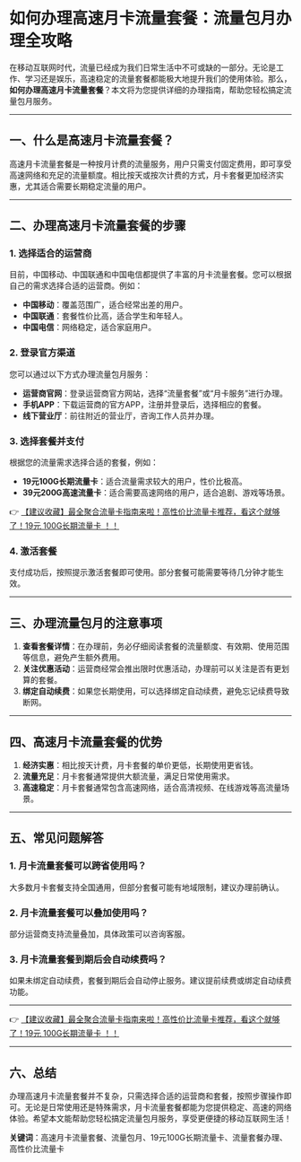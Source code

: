 # 如何办理高速月卡流量套餐：流量包月办理全攻略

在移动互联网时代，流量已经成为我们日常生活中不可或缺的一部分。无论是工作、学习还是娱乐，高速稳定的流量套餐都能极大地提升我们的使用体验。那么，**如何办理高速月卡流量套餐**？本文将为您提供详细的办理指南，帮助您轻松搞定流量包月服务。

---

## 一、什么是高速月卡流量套餐？

高速月卡流量套餐是一种按月计费的流量服务，用户只需支付固定费用，即可享受高速网络和充足的流量额度。相比按天或按次计费的方式，月卡套餐更加经济实惠，尤其适合需要长期稳定流量的用户。

---

## 二、办理高速月卡流量套餐的步骤

### 1. 选择适合的运营商
目前，中国移动、中国联通和中国电信都提供了丰富的月卡流量套餐。您可以根据自己的需求选择合适的运营商。例如：
- **中国移动**：覆盖范围广，适合经常出差的用户。
- **中国联通**：套餐性价比高，适合学生和年轻人。
- **中国电信**：网络稳定，适合家庭用户。

### 2. 登录官方渠道
您可以通过以下方式办理流量包月服务：
- **运营商官网**：登录运营商官方网站，选择“流量套餐”或“月卡服务”进行办理。
- **手机APP**：下载运营商的官方APP，注册并登录后，选择相应的套餐。
- **线下营业厅**：前往附近的营业厅，咨询工作人员并办理。

### 3. 选择套餐并支付
根据您的流量需求选择合适的套餐，例如：
- **19元100G长期流量卡**：适合流量需求较大的用户，性价比极高。
- **39元200G高速流量卡**：适合需要高速网络的用户，适合追剧、游戏等场景。

👉 [【建议收藏】最全聚合流量卡指南来啦！高性价比流量卡推荐，看这个就够了！19元 100G长期流量卡 ！！](https://bit.ly/Liuliangka)

### 4. 激活套餐
支付成功后，按照提示激活套餐即可使用。部分套餐可能需要等待几分钟才能生效。

---

## 三、办理流量包月的注意事项

1. **查看套餐详情**：在办理前，务必仔细阅读套餐的流量额度、有效期、使用范围等信息，避免产生额外费用。
2. **关注优惠活动**：运营商经常会推出限时优惠活动，办理前可以关注是否有更划算的套餐。
3. **绑定自动续费**：如果您长期使用，可以选择绑定自动续费，避免忘记续费导致断网。

---

## 四、高速月卡流量套餐的优势

1. **经济实惠**：相比按天计费，月卡套餐的单价更低，长期使用更省钱。
2. **流量充足**：月卡套餐通常提供大额流量，满足日常使用需求。
3. **高速稳定**：月卡套餐通常包含高速网络，适合高清视频、在线游戏等高流量场景。

---

## 五、常见问题解答

### 1. 月卡流量套餐可以跨省使用吗？
大多数月卡套餐支持全国通用，但部分套餐可能有地域限制，建议办理前确认。

### 2. 月卡流量套餐可以叠加使用吗？
部分运营商支持流量叠加，具体政策可以咨询客服。

### 3. 月卡流量套餐到期后会自动续费吗？
如果未绑定自动续费，套餐到期后会自动停止服务。建议提前续费或绑定自动续费功能。

---

👉 [【建议收藏】最全聚合流量卡指南来啦！高性价比流量卡推荐，看这个就够了！19元 100G长期流量卡 ！！](https://bit.ly/Liuliangka)

---

## 六、总结

办理高速月卡流量套餐并不复杂，只需选择合适的运营商和套餐，按照步骤操作即可。无论是日常使用还是特殊需求，月卡流量套餐都能为您提供稳定、高速的网络体验。希望本文能帮助您轻松搞定流量包月服务，享受更便捷的移动互联网生活！

**关键词**：高速月卡流量套餐、流量包月、19元100G长期流量卡、流量套餐办理、高性价比流量卡